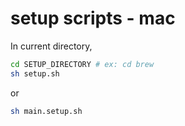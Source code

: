 # setup scripts - mac

In current directory,

```sh
cd SETUP_DIRECTORY # ex: cd brew
sh setup.sh
```

or

```sh
sh main.setup.sh
```
